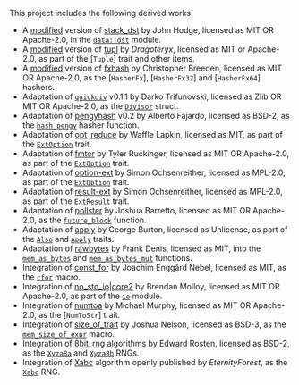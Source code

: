 This project includes the following derived works:

- A [modified][1] version of [stack_dst] by John Hodge, licensed as MIT OR Apache-2.0,
  in the [`data::dst`] module.
- A [modified][2] version of [tupl] by *Dragoteryx*, licensed as MIT or Apache-2.0,
  as part of the [`Tuple`] trait and other items.
- A [modified][3] version of [fxhash] by Christopher Breeden, licensed as MIT OR Apache-2.0,
  as the [`HasherFx`], [`HasherFx32`] and [`HasherFx64`] hashers.
- Adaptation of [`quickdiv`] v0.1.1 by Darko Trifunovski, licensed as Zlib OR MIT OR Apache-2.0,
  as the [`Divisor`] struct.
- Adaptation of [pengyhash] v0.2 by Alberto Fajardo, licensed as BSD-2,
  as the [`hash_pengy`] hasher function.
- Adaptation of [opt_reduce] by Waffle Lapkin, licensed as MIT,
  as part of the [`ExtOption`] trait.
- Adaptation of [fmtor] by Tyler Ruckinger, licensed as MIT OR Apache-2.0,
  as part of the [`ExtOption`] trait.
- Adaptation of [option-ext] by Simon Ochsenreither, licensed as MPL-2.0,
  as part of the [`ExtOption`] trait.
- Adaptation of [result-ext] by Simon Ochsenreither, licensed as MPL-2.0,
  as part of the [`ExtResult`] trait.
- Adaptation of [pollster] by Joshua Barretto, licensed as MIT OR Apache-2.0,
  as the [`future_block`] function.
- Adaptation of [apply] by George Burton, licensed as Unlicense,
  as part of the [`Also`] and [`Apply`] traits.
- Adaptation of [rawbytes] by Frank Denis, licensed as MIT,
  into the [`mem_as_bytes`] and [`mem_as_bytes_mut`] functions.
- Integration of [const_for] by Joachim Enggård Nebel, licensed as MIT,
  as the [`cfor`] macro.
- Integration of [no_std_io]|[core2] by Brendan Molloy, licensed as MIT OR Apache-2.0,
  as part of the [`io`] module.
- Integration of [numtoa] by Michael Murphy, licensed as MIT OR Apache-2.0,
  as the [`NumToStr`] trait.
- Integration of [size_of_trait] by Joshua Nelson, licensed as BSD-3,
  as the [`mem_size_of_expr`] macro.
- Integration of [8bit_rng] algorithms by Edward Rosten, licensed as BSD-2,
  as the [`Xyza8a`] and [`Xyza8b`] RNGs.
- Integration of [Xabc] algorithm openly published by *EternityForest*,
  as the [`Xabc`] RNG.

[1]: https://github.com/andamira/devela/blob/main/src/data/dst/MODIFICATIONS.md
[stack_dst]: https://crates.io/crates/stack_dst/0.8.1
[`data::dst`]: https://docs.rs/devela/latest/devela/data/dst/index.html
[2]: https://github.com/andamira/devela/blob/main/src/data/collections/tuple/MODIFICATIONS.md
[fxhash]: https://crates.io/crates/fxhash/0.2.1
[3]: https://github.com/andamira/devela/blob/main/src/data/hash/fx/MODIFICATIONS.md
[`quickdiv`]: https://crates.io/crates/quickdiv/0.1.1
[`Divisor`]: https://docs.rs/devela/latest/devela/num/struct.Divisor.html
[pengyhash]: https://github.com/tinypeng/pengyhash/blob/70a23e40a2be2e784a68078213b7675055f21949/pengyhash.c
[`hash_pengy`]: https://docs.rs/devela/latest/devela/data/hash/fn.hash_pengy.html
[tupl]: https://crates.io/crates/tupl/0.4.0
[opt_reduce]: https://crates.io/crates/opt_reduce/1.0.0
[fmtor]: https://crates.io/crates/fmtor/0.1.2
[option-ext]: https://crates.io/crates/option-ext/0.2.0
[result-ext]: https://crates.io/crates/result-ext/0.2.0
[`ExtOption`]: https://docs.rs/devela/latest/devela/code/trait.ExtOption.html
[`ExtResult`]: https://docs.rs/devela/latest/devela/code/trait.ExtResult.html
[pollster]: https://crates.io/crates/pollster/0.3.0
[`future_block`]: https://docs.rs/devela/latest/devela/exec/fn.future_block.html
[apply]: https://crates.io/crates/apply/0.3.0
[`Also`]: https://docs.rs/devela/latest/devela/code/trait.Also.html
[`Apply`]: https://docs.rs/devela/latest/devela/code/trait.Apply.html
[rawbytes]: https://crates.io/crates/rawbytes/1.0.0
[`mem_as_bytes`]: https://docs.rs/devela/latest/devela/data/fn.mem_as_bytes.html
[`mem_as_bytes_mut`]: https://docs.rs/devela/latest/devela/data/fn.mem_as_bytes_mut.html
[const_for]: https://crates.io/crates/const_for/0.1.4
[`cfor`]: https://docs.rs/devela/latest/devela/code/macro.cfor.html
[no_std_io]: https://crates.io/crates/no_std_io/0.6.0
[core2]: https://crates.io/crates/core2/0.4.0
[`io`]: https://docs.rs/devela/latest/devela/sys/io/
[numtoa]: https://crates.io/crates/numtoa/0.2.4
[size_of_trait]: https://crates.io/crates/size-of-trait/1.1.3
[`mem_size_of_expr`]: https://docs.rs/devela/latest/devela/data/size/macro.mem_size_of_expr.html
[8bit_rng]: https://github.com/edrosten/8bit_rng
[`Xyza8a`]: https://docs.rs/devela/latest/devela/num/rand/struct.Xyza8a.html
[`Xyza8b`]: https://docs.rs/devela/latest/devela/num/rand/struct.Xyza8b.html
[Xabc]: https://www.electro-tech-online.com/threads/ultra-fast-pseudorandom-number-generator-for-8-bit.124249/
[`Xabc`]: https://docs.rs/devela/latest/devela/num/rand/struct.Xabc.html
